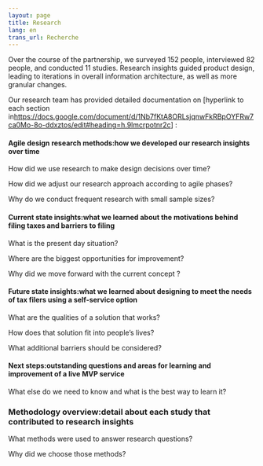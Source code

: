 ```yaml
---
layout: page
title: Research
lang: en
trans_url: Recherche
---
```

Over the course of the partnership, we surveyed 152 people, interviewed 82 people, and conducted 11 studies. Research insights guided product design, leading to iterations in overall information architecture, as well as more granular changes.

Our research team has provided detailed documentation on [hyperlink to each section in<https://docs.google.com/document/d/1Nb7fKtA8ORLsjqnwFkRBpOYFRw7ca0Mo-8o-ddxztos/edit#heading=h.9lmcrpotnr2c>] :

#### Agile design research methods:how we developed our research insights over time

How did we use research to make design decisions over time?

How did we adjust our research approach according to agile phases?

Why do we conduct frequent research with small sample sizes?

#### Current state insights:what we learned about the motivations behind filing taxes and barriers to filing

What is the present day situation?

Where are the biggest opportunities for improvement?

Why did we move forward with the current concept ?

#### Future state insights:what we learned about designing to meet the needs of tax filers using a self-service option

What are the qualities of a solution that works?

How does that solution fit into people’s lives?

What additional barriers should be considered?

#### Next steps:outstanding questions and areas for learning and improvement of a live MVP service

What else do we need to know and what is the best way to learn it?

### Methodology overview:detail about each study that contributed to research insights

What methods were used to answer research questions? 

Why did we choose those methods?